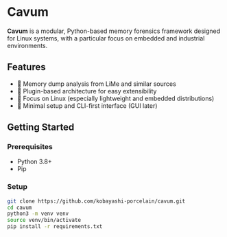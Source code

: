 # Cavum

**Cavum** is a modular, Python-based memory forensics framework designed for Linux systems, with a particular focus on embedded and industrial environments.

## Features

- 🧠 Memory dump analysis from LiMe and similar sources
- 🔌 Plugin-based architecture for easy extensibility
- 🐧 Focus on Linux (especially lightweight and embedded distributions)
- 🧪 Minimal setup and CLI-first interface (GUI later)

## Getting Started

### Prerequisites

- Python 3.8+
- Pip

### Setup

```bash
git clone https://github.com/kobayashi-porcelain/cavum.git
cd cavum
python3 -m venv venv
source venv/bin/activate
pip install -r requirements.txt

